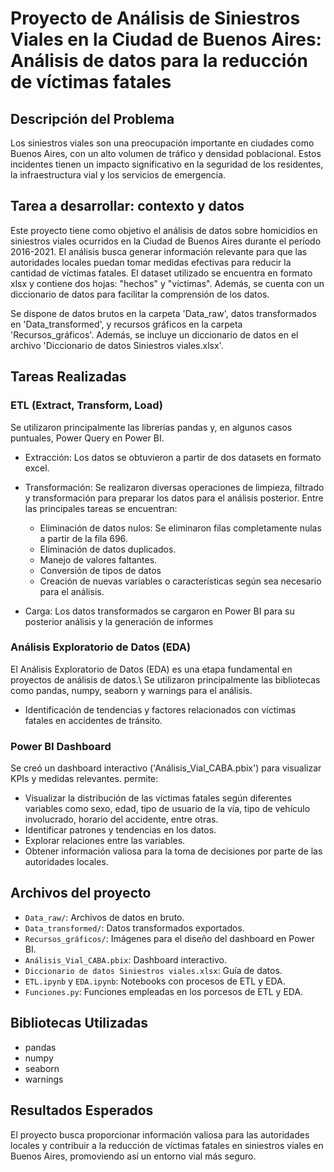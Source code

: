 # Proyecto de Análisis de Siniestros Viales en la Ciudad de Buenos Aires: Análisis de datos para la reducción de víctimas fatales

## Descripción del Problema

Los siniestros viales son una preocupación importante en ciudades como Buenos Aires, con un alto volumen de tráfico y densidad poblacional. Estos incidentes tienen un impacto significativo en la seguridad de los residentes, la infraestructura vial y los servicios de emergencia.

## Tarea a desarrollar: contexto y datos
Este proyecto tiene como objetivo el análisis de datos sobre homicidios en siniestros viales ocurridos en la Ciudad de Buenos Aires durante el período 2016-2021. El análisis busca generar información relevante para que las autoridades locales puedan tomar medidas efectivas para reducir la cantidad de víctimas fatales. El dataset utilizado se encuentra en formato xlsx y contiene dos hojas: "hechos" y "víctimas". Además, se cuenta con un diccionario de datos para facilitar la comprensión de los datos.

Se dispone de datos brutos en la carpeta 'Data_raw', datos transformados en 'Data_transformed', y recursos gráficos en la carpeta 'Recursos_gráficos'. Además, se incluye un diccionario de datos en el archivo 'Diccionario de datos Siniestros viales.xlsx'.

## Tareas Realizadas

### ETL (Extract, Transform, Load)
Se utilizaron principalmente las librerías pandas y, en algunos casos puntuales, Power Query en Power BI.

- Extracción: Los datos se obtuvieron a partir de dos datasets en formato excel.
- Transformación: Se realizaron diversas operaciones de limpieza, filtrado y transformación para preparar los datos para el análisis posterior. Entre las principales tareas se encuentran:

    - Eliminación de datos nulos: Se eliminaron filas completamente nulas a partir de la fila 696.
    - Eliminación de datos duplicados.
    - Manejo de valores faltantes.
    - Conversión de tipos de datos
    - Creación de nuevas variables o características según sea necesario para el análisis.
- Carga: Los datos transformados se cargaron en Power BI para su posterior análisis y la generación de informes

### Análisis Exploratorio de Datos (EDA)
El Análisis Exploratorio de Datos (EDA) es una etapa fundamental en proyectos de análisis de datos.\ 
Se utilizaron principalmente las bibliotecas como pandas, numpy, seaborn y warnings para el análisis.
- Identificación de tendencias y factores relacionados con víctimas fatales en accidentes de tránsito.


### Power BI Dashboard
Se creó un dashboard interactivo ('Análisis_Vial_CABA.pbix') para visualizar KPIs y medidas relevantes.
permite:
- Visualizar la distribución de las víctimas fatales según diferentes variables como sexo, edad, tipo de usuario de la vía, tipo de vehículo involucrado, horario del accidente, entre otras.
- Identificar patrones y tendencias en los datos.
- Explorar relaciones entre las variables.
- Obtener información valiosa para la toma de decisiones por parte de las autoridades locales.

## Archivos del proyecto

- `Data_raw/`: Archivos de datos en bruto.
- `Data_transformed/`: Datos transformados exportados.
- `Recursos_gráficos/`: Imágenes para el diseño del dashboard en Power BI.
- `Análisis_Vial_CABA.pbix`: Dashboard interactivo.
- `Diccionario de datos Siniestros viales.xlsx`: Guía de datos.
- `ETL.ipynb` y `EDA.ipynb`: Notebooks con procesos de ETL y EDA.
- `Funciones.py`: Funciones empleadas en los porcesos de ETL y EDA.

## Bibliotecas Utilizadas

- pandas
- numpy
- seaborn
- warnings

## Resultados Esperados

El proyecto busca proporcionar información valiosa para las autoridades locales y contribuir a la reducción de víctimas fatales en siniestros viales en Buenos Aires, promoviendo así un entorno vial más seguro.
